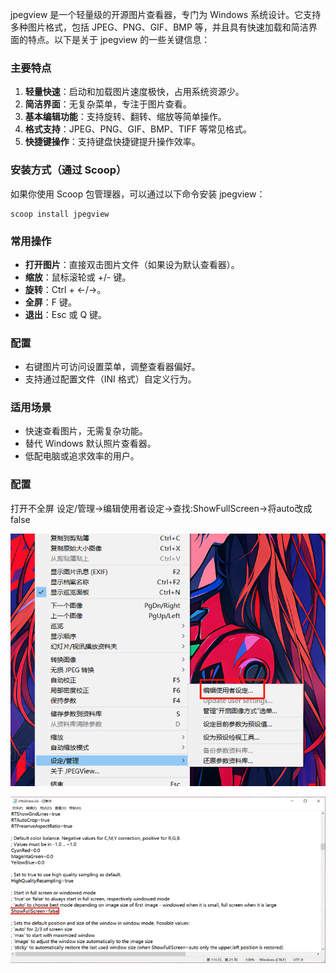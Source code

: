 jpegview 是一个轻量级的开源图片查看器，专门为 Windows 系统设计。它支持多种图片格式，包括 JPEG、PNG、GIF、BMP 等，并且具有快速加载和简洁界面的特点。以下是关于 jpegview 的一些关键信息：

### 主要特点

1. **轻量快速**：启动和加载图片速度极快，占用系统资源少。
2. **简洁界面**：无复杂菜单，专注于图片查看。
3. **基本编辑功能**：支持旋转、翻转、缩放等简单操作。
4. **格式支持**：JPEG、PNG、GIF、BMP、TIFF 等常见格式。
5. **快捷键操作**：支持键盘快捷键提升操作效率。

### 安装方式（通过 Scoop）

如果你使用 Scoop 包管理器，可以通过以下命令安装 jpegview：

```shell
scoop install jpegview
```

### 常用操作

- **打开图片**：直接双击图片文件（如果设为默认查看器）。
- **缩放**：鼠标滚轮或 +/- 键。
- **旋转**：Ctrl + ←/→。
- **全屏**：F 键。
- **退出**：Esc 或 Q 键。

### 配置

- 右键图片可访问设置菜单，调整查看器偏好。
- 支持通过配置文件（INI 格式）自定义行为。



### 适用场景

- 快速查看图片，无需复杂功能。
- 替代 Windows 默认照片查看器。
- 低配电脑或追求效率的用户。



### 配置

打开不全屏 设定/管理->编辑使用者设定->查找:ShowFullScreen->将auto改成false

![img](.\assets\v2-34f0cebdd85c0a707a7efafc4b3b061e_720w.png)



![img](.\assets\v2-46e14f7ca8b534d251b899f2667bf2ae_720w.png)